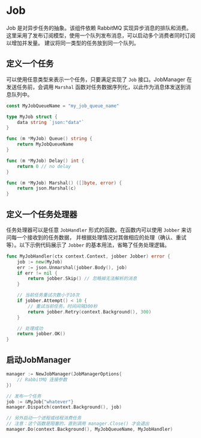 # Job

Job 是对异步任务的抽象。该组件依赖 RabbitMQ 实现异步消息的排队和消费。
这里采用了发布订阅模型，使用一个队列发布消息，可以启动多个消费者同时订阅以增加并发量。
建议将同一类型的任务放到同一个队列。

## 定义一个任务

可以使用任意类型来表示一个任务，只要满足实现了 `Job` 接口。JobManager 在发送任务前，会调用 `Marshal`
函数对任务数据序列化，以此作为消息体发送到消息队列中。

```go
const MyJobQueueName = "my_job_queue_name"

type MyJob struct {
    data string `json:"data"`
}

func (m *MyJob) Queue() string {
    return MyJobQueueName
}

func (m *MyJob) Delay() int {
    return 0 // no delay
}

func (m *MyJob) Marshal() ([]byte, error) {
	return json.Marshal(c)
}
```

## 定义一个任务处理器

任务处理器可以是任意 `JobHandler` 形式的函数。在函数内可以使用 `Jobber` 来访问每一个接收到的任务数据，
并根据处理情况对其做相应的处理（确认、重试等）。以下示例代码展示了 `Jobber` 的基本用法，省略了任务处理逻辑。

```go
func MyJobHandler(ctx context.Context, jobber Jobber) error {
    job := new(MyJob)
	err := json.Unmarshal(jobber.Body(), job)
    if err != nil {
        return jobber.Skip() // 忽略掉无法解析的消息
    }

    // 当前任务重试次数小于10次
    if jobber.Attempt() < 10 {
        // 重试当前任务，时间间隔300秒
        return jobber.Retry(context.Background(), 300)
    }

    // 处理成功
    return jobber.OK()
}
```

## 启动JobManager

```go
manager := NewJobManager(JobManagerOptions{
    // RabbitMQ 连接参数
})

// 发布一个任务
job := &MyJob{"whatever"}
manager.Dispatch(context.Background(), job)

// 另外启动一个进程或线程消费任务
// 注意：这个函数是阻塞的，直到调用 manager.Close() 才会退出
manager.Do(context.Background(), MyJobQueueName, MyJobHandler)
```

